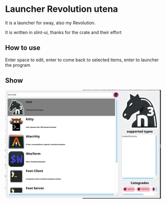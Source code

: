 # Launcher Revolution utena

It is a launcher for sway, also my Revolution.

It is written in slint-ui, thanks for the crate and their effort 

## How to use

Enter space to edit, enter to come back to selected items, enter to launcher the program

## Show
![Show](./images/show2.png)


